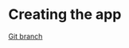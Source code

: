 # Creating the app 


[Git branch](https://github.com/codiku/react-native-todolist/tree/001-FR-starter)